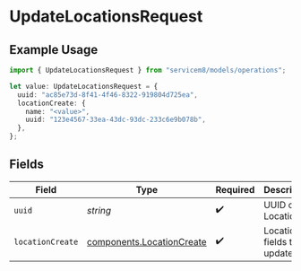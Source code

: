 # UpdateLocationsRequest

## Example Usage

```typescript
import { UpdateLocationsRequest } from "servicem8/models/operations";

let value: UpdateLocationsRequest = {
  uuid: "ac85e73d-8f41-4f46-8322-919804d725ea",
  locationCreate: {
    name: "<value>",
    uuid: "123e4567-33ea-43dc-93dc-233c6e9b078b",
  },
};
```

## Fields

| Field                                                                  | Type                                                                   | Required                                                               | Description                                                            |
| ---------------------------------------------------------------------- | ---------------------------------------------------------------------- | ---------------------------------------------------------------------- | ---------------------------------------------------------------------- |
| `uuid`                                                                 | *string*                                                               | :heavy_check_mark:                                                     | UUID of the Location                                                   |
| `locationCreate`                                                       | [components.LocationCreate](../../models/components/locationcreate.md) | :heavy_check_mark:                                                     | Location fields to update                                              |